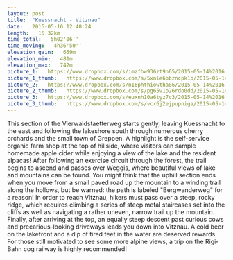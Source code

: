 ```yaml
---
layout: post
title:  "Kuessnacht - Vitznau"
date:   2015-05-16 12:40:24
length:   15.32km
time_total:   5h02'06''
time_moving:   4h36'50''
elevation_gain:   659m
elevation_min:   481m
elevation_max:   742m
picture_1:   https://www.dropbox.com/s/imzfhw936zt9n65/2015-05-14%2016.02.53.jpg?dl=1
picture_1_thumb:   https://www.dropbox.com/s/5xnle6pbzncpk1o/2015-05-14%2016.02.53-thumb.jpg?dl=1
picture_2:   https://www.dropbox.com/s/n16phthiowtha86/2015-05-14%2016.03.05.jpg?dl=1
picture_2_thumb:   https://www.dropbox.com/s/pg65v1p26rdo0dd/2015-05-14%2016.03.05-thumb.jpg?dl=1
picture_3:   https://www.dropbox.com/s/euxnh10a6tyz7c3/2015-05-14%2016.13.08.jpg?dl=1
picture_3_thumb:   https://www.dropbox.com/s/vcr6j2ejpupniga/2015-05-14%2016.13.08-thumb.jpg?dl=1
---
```

This section of the Vierwaldstaetterweg starts gently, leaving Kuessnacht to the east and following the lakeshore south through numerous cherry orchards and the small town of Greppen. A highlight is the self-service organic farm shop at the top of hillside, where visitors can sample homemade apple cider while enjoying a view of the lake and the resident alpacas! After following an exercise circuit through the forest, the trail begins to ascend and passes over Weggis, where beautiful views of lake and mountains can be found. You might think that the uphill section ends when you move from a small paved road up the mountain to a winding trail along the hollows, but be warned: the path is labeled "Bergwanderweg" for a reason! In order to reach Vitznau, hikers must pass over a steep, rocky ridge, which requires climbing a series of steep metal staircases set into the cliffs as well as navigating a rather uneven, narrow trail up the mountain. Finally, after arriving at the top, an equally steep descent past curious cows and precarious-looking driveways leads you down into Vitznau. A cold beer on the lakefront and a dip of tired feet in the water are deserved rewards. For those still motivated to see some more alpine views, a trip on the Rigi-Bahn cog railway is highly recommended!
